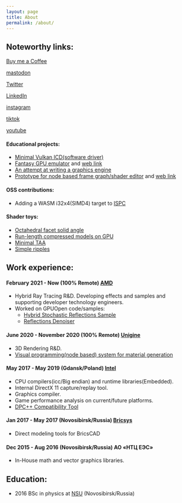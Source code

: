 ```yaml
---
layout: page
title: About
permalink: /about/
---
```

## Noteworthy links:

[Buy me a Coffee](https://www.buymeacoffee.com/antonschrein)

[mastodon](https://mastodon.gamedev.place/@aschrein)

[Twitter](https://twitter.com/antonschrein)

[LinkedIn](https://www.linkedin.com/in/anton-schreiner-b7a375200/)

[instagram](https://www.instagram.com/serendimbor/)

[tiktok](https://www.tiktok.com/@antonschrein)

[youtube](https://www.youtube.com/@mono_serendip)

#### Educational projects:
  * [Minimal Vulkan ICD(software driver)](https://github.com/aschrein/vulkenstein)
  * [Fantasy GPU emulator](https://github.com/aschrein/guppy) and [web link](https://aschrein.github.io/guppy/)
  * [An attempt at writing a graphics engine](https://github.com/aschrein/Vulki)
  * [Prototype for node based frame graph/shader editor](https://github.com/aschrein/WebThingy) and [web link](https://aschrein.github.io/thingy/)

#### OSS contributions:
  * Adding a WASM i32x4(SIMD4) target to [ISPC](https://github.com/ispc/ispc/commits?author=aschrein)

#### Shader toys:
  * [Octahedral facet solid angle](https://www.shadertoy.com/view/tlBXDd)
  * [Run-length compressed models on GPU](https://www.shadertoy.com/view/tlSSWD)
  * [Minimal TAA](https://www.shadertoy.com/view/WlSSWc)
  * [Simple ripples](https://www.shadertoy.com/view/wtjSWh)


## Work experience:
#### February 2021 - Now (100% Remote) [AMD](https://www.amd.com/en)
  * Hybrid Ray Tracing R&D. Developing effects and samples and supporting developer technology engineers.
  * Worked on GPUOpen code/samples:
    * [Hybrid Stochastic Reflections Sample](https://gpuopen.com/learn/hybrid-reflections/)
    * [Reflections Denoiser](https://github.com/GPUOpen-Effects/FidelityFX-Denoiser/tree/d7dfecbabe7b9523b14e7b067216e06b86e8d189/ffx-reflection-dnsr)

#### June 2020 - November 2020 (100% Remote) [Unigine](https://unigine.com/)
  * 3D Rendering R&D.
  * [Visual programming(node based) system for material generation](https://unigine.com/blog/2020/09/30/feature-preview-shader-graph-editor/)

#### May 2017 - May 2019 (Gdansk/Poland) [Intel](https://www.intel.com/)
  * CPU compilers(icc/Big endian) and runtime libraries(Embedded).
  * Internal DirectX 11 capture/replay tool.
  * Graphics compiler.
  * Game performance analysis on current/future platforms.
  * [DPC++ Compatibility Tool](https://www.intel.com/content/www/us/en/developer/tools/oneapi/dpc-compatibility-tool.html#gs.f587ul)

#### Jan 2017 - May 2017 (Novosibirsk/Russia) [Bricsys](https://www.bricsys.com/)
  * Direct modeling tools for BricsCAD

#### Dec 2015 - Aug 2016 (Novosibirsk/Russia) АО «НТЦ ЕЭС»
  * In-House math and vector graphics libraries.

## Education:
* 2016 BSc in physics at [NSU](https://english.nsu.ru/) (Novosibirsk/Russia)